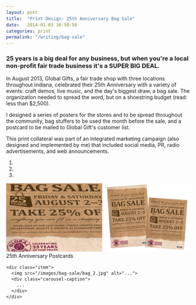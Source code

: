 ```yaml
---
layout: post
title:  "Print Design: 25th Anniversary Bag Sale"
date:   2014-01-03 16:50:50
categories: print
permalink: "/writing/bag-sale"
---
```



### 25 years is a big deal for any business, but when you're a local non-profit fair trade business it's a SUPER BIG DEAL.

In August 2013, Global Gifts, a fair trade shop with three locations throughout Indiana, celebrated their 25th Anniversary with a variety of events: craft demos, live music, and the day's biggest draw, a bag sale. The organization needed to spread the word, but on a shoestring budget (read: less than $2,500).

I designed a series of posters for the stores and to be spread throughout the community, bag stuffers to be used the month before the sale, and a postcard to be mailed to Global Gift's customer list.

This print collateral was part of an integrated marketing campaign (also designed and implemented by me) that included social media, PR, radio advertisements, and web announcements.

<div id="carousel-example-generic" class="carousel slide" data-ride="carousel">
  <!-- Indicators -->
  <ol class="carousel-indicators">
    <li data-target="#carousel-example-generic" data-slide-to="0" class="active"></li>
    <li data-target="#carousel-example-generic" data-slide-to="1"></li>
    <li data-target="#carousel-example-generic" data-slide-to="2"></li>
  </ol>

  <!-- Wrapper for slides -->
  <div class="carousel-inner">
    <div class="item active">
      <img src="/images/bag-sale/bag_1.jpg" alt="...">
      <div class="carousel-caption">
        25th Anniversary Postcards
      </div>
    </div>
    
    <div class="item">
      <img src="/images/bag-sale/bag_2.jpg" alt="...">
      <div class="carousel-caption">
        ...
      </div>
    </div>

  </div>

  <!-- Controls -->
  <a class="left carousel-control" href="#carousel-example-generic" data-slide="prev">
    <span class="glyphicon glyphicon-chevron-left"></span>
  </a>
  <a class="right carousel-control" href="#carousel-example-generic" data-slide="next">
    <span class="glyphicon glyphicon-chevron-right"></span>
  </a>
</div>
